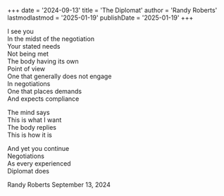 +++ 
date = '2024-09-13' 
title = 'The Diplomat'
author = 'Randy Roberts'
lastmodlastmod = '2025-01-19'
publishDate = '2025-01-19'
+++
  
I see you   
In the midst of the negotiation   
Your stated needs  
Not being met   
The body having its own   
Point of view   
One that generally does not engage  
In negotiations  
One that places demands  
And expects compliance   
  
The mind says  
This is what I want  
The body replies  
This is how it is  
  
And yet you continue   
Negotiations   
As every experienced   
Diplomat does  
  
Randy Roberts September 13, 2024  
